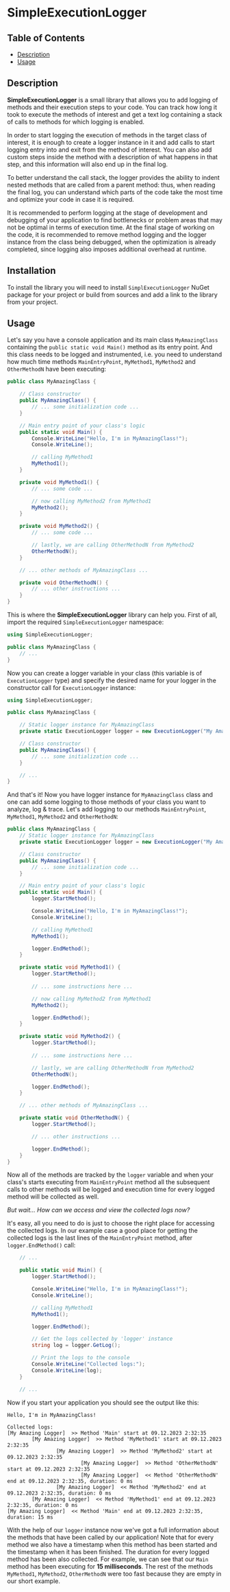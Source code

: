 # SimpleExecutionLogger

## Table of Contents
* [Description](#description)
* [Usage](#usage)

## Description
**SimpleExecutionLogger** is a small library that allows you to add logging of methods and their execution steps to your code. 
You can track how long it took to execute the methods of interest and get a text log containing a 
stack of calls to methods for which logging is enabled.

In order to start logging the execution of methods in the target class of interest, it is enough to create 
a logger instance in it and add calls to start logging entry into and exit from the method of interest. 
You can also add custom steps inside the method with a description of what happens in that step, and this 
information will also end up in the final log.

To better understand the call stack, the logger provides the ability to indent nested methods that are called 
from a parent method: thus, when reading the final log, you can understand which parts of the code take the most 
time and optimize your code in case it is required.

It is recommended to perform logging at the stage of development and debugging of your application to find 
bottlenecks or problem areas that may not be optimal in terms of execution time. At the final stage of working on the code, 
it is recommended to remove method logging and the logger instance from the class being debugged, when the optimization 
is already completed, since logging also imposes additional overhead at runtime.

## Installation

To install the library you will need to install `SimplExecutionLogger` NuGet package for your project or
build from sources and add a link to the library from your project.

## Usage

Let's say you have a console application and its main class `MyAmazingClass` containing the `public static void Main()` method
as its entry point. And this class needs to be logged and instrumented, i.e. you need to understand
how much time methods `MainEntryPoint`, `MyMethod1`, `MyMethod2` and `OtherMethodN` have been executing:

```cs
public class MyAmazingClass {

	// Class constructor
	public MyAmazingClass() {
		// ... some initialization code ...
	}

	// Main entry point of your class's logic
	public static void Main() {
		Console.WriteLine("Hello, I'm in MyAmazingClass!");
		Console.WriteLine();

		// calling MyMethod1
		MyMethod1();
	}

	private void MyMethod1() {
		// ... some code ...

		// now calling MyMethod2 from MyMethod1
		MyMethod2();
	}

	private void MyMethod2() {
		// ... some code ...

		// lastly, we are calling OtherMethodN from MyMethod2
		OtherMethodN();
	}

	// ... other methods of MyAmazingClass ...

	private void OtherMethodN() {
		// ... other instructions ... 
	}
}
```

This is where the **SimpleExecutionLogger** library can help you. First of all, import the required `SimpleExecutionLogger` namespace:
```cs
using SimpleExecutionLogger;

public class MyAmazingClass {
	// ...
}
```

Now you can create a logger variable in your class (this variable is of `ExecutionLogger` type) and
specify the desired name for your logger in the constructor call for `ExecutionLogger` instance:
```cs
using SimpleExecutionLogger;

public class MyAmazingClass {

	// Static logger instance for MyAmazingClass
	private static ExecutionLogger logger = new ExecutionLogger("My Amazing Logger");

	// Class constructor
	public MyAmazingClass() {
		// ... some initialization code ...
	}

	// ...
}
```


And that's it! Now you have logger instance for `MyAmazingClass` class and one can add some logging to those methods of your class you want 
to analyze, log & trace. Let's add logging to our methods `MainEntryPoint`, `MyMethod1`, `MyMethod2` and `OtherMethodN`:
```cs
public class MyAmazingClass {
	// Static logger instance for MyAmazingClass
	private static ExecutionLogger logger = new ExecutionLogger("My Amazing Logger");

	// Class constructor
	public MyAmazingClass() {
		// ... some initialization code ...
	}

	// Main entry point of your class's logic
	public static void Main() {
		logger.StartMethod();

		Console.WriteLine("Hello, I'm in MyAmazingClass!");
		Console.WriteLine();

		// calling MyMethod1
		MyMethod1();

        logger.EndMethod();
	}

	private static void MyMethod1() {
		logger.StartMethod();
		
		// ... some instructions here ...

		// now calling MyMethod2 from MyMethod1
		MyMethod2();

		logger.EndMethod();
	}

	private static void MyMethod2() {
		logger.StartMethod();
		
		// ... some instructions here ...

		// lastly, we are calling OtherMethodN from MyMethod2
		OtherMethodN();

		logger.EndMethod();
	}

	// ... other methods of MyAmazingClass ...

	private static void OtherMethodN() {
		logger.StartMethod();

		// ... other instructions ... 

		logger.EndMethod();
	}
}
```
Now all of the methods are tracked by the `logger` variable and when your class's starts executing
from `MainEntryPoint` method all the subsequent calls to other methods will be logged and execution 
time for every logged method will be collected as well.

_But wait... How can we access and view the collected logs now?_

It's easy, all you need to do is just to choose the right place for accessing the collected logs.
In our example case a good place for getting the collected logs is the last lines of the `MainEntryPoint` method,
after `logger.EndMethod()` call:
```cs
	// ...

	public static void Main() {
		logger.StartMethod();

		Console.WriteLine("Hello, I'm in MyAmazingClass!");
		Console.WriteLine();

		// calling MyMethod1
		MyMethod1();

		logger.EndMethod();

		// Get the logs collected by 'logger' instance
		string log = logger.GetLog();

		// Print the logs to the console
		Console.WriteLine("Collected logs:");
		Console.WriteLine(log);
	}

	// ...
```
Now if you start your application you should see the output like this:

```
Hello, I'm in MyAmazingClass!

Collected logs:
[My Amazing Logger]  >> Method 'Main' start at 09.12.2023 2:32:35
        [My Amazing Logger]  >> Method 'MyMethod1' start at 09.12.2023 2:32:35
                [My Amazing Logger]  >> Method 'MyMethod2' start at 09.12.2023 2:32:35
                        [My Amazing Logger]  >> Method 'OtherMethodN' start at 09.12.2023 2:32:35
                        [My Amazing Logger]  << Method 'OtherMethodN' end at 09.12.2023 2:32:35, duration: 0 ms
                [My Amazing Logger]  << Method 'MyMethod2' end at 09.12.2023 2:32:35, duration: 0 ms
        [My Amazing Logger]  << Method 'MyMethod1' end at 09.12.2023 2:32:35, duration: 0 ms
[My Amazing Logger]  << Method 'Main' end at 09.12.2023 2:32:35, duration: 15 ms
```

With the help of our `logger` instance now we've got a full information about the methods that
have been called by our application! Note that for every method we also have a timestamp when this method
has been started and the timestamp when it has been finished. The duration for every logged method 
has been also collected. For example, we can see that our `Main` method has been executing for **15 milliseconds**.
The rest of the methods `MyMethod1`, `MyMethod2`, `OtherMethodN` were too fast because they are empty in our short
example.